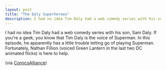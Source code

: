 ```yaml
---
layout: post
title: "The Daly Superheroes"
description: I had no idea Tim Daly had a web comedy series with his son, Sam Daly.
---
```


I had no idea Tim Daly had a web comedy series with his son, Sam Daly. If you're a geek, you know that Tim Daly is the voice of Superman. In this episode, he apparently has a little trouble letting go of playing Superman. Fortunately, Nathan Fillion (voiced Green Lantern in the last two DC animated flicks) is here to help.

(via [ComicsAlliance](http://www.comicsalliance.com/2012/02/29/nathan-fillion-tim-daly-the-daly-show-superman-green-lantern-video/ "ComicsAlliance"))